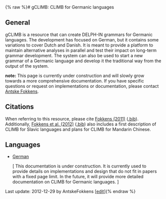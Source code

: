 {% raw %}# gCLIMB: CLIMB for Germanic languages

## General

gCLIMB is a resource that can create DELPH-IN grammars for Germanic
languages. The development has focused on German, but it contains some
variations to cover Dutch and Danish. It is meant to provide a platform
to maintain alternative analyses in parallel and test their impact on
long-term grammar development. The system can also be used to start a
new grammar of a Germanic language and develop it the traditional way
from the output of the system.

**note:** This page is currently under construction and will slowly grow
towards a more comprehensive documentation. If you have specific
questions or request on implementations or documentation, please contact
[Antske Fokkens](mailto:antske.fokkens@vu.nl).

## Citations

When referring to this resource, please cite [Fokkens
(2011)](http://www.aclweb.org/anthology-new/P/P11/P11-1107.pdf)
([.bib](http://www.coli.uni-saarland.de/~afokkens/bibentries/fokkens-11.bib)).
Additionally, [Fokkens et al.
(2012)](http://www.coli.uni-saarland.de/~afokkens/materials/Fokkens-Avgustinova-Zhang-LREC2012.pdf)
([.bib](http://www.coli.uni-saarland.de/~afokkens/bibentries/fok-avg-zha-12.bib))
also includes a first description of CLIMB for Slavic languages and
plans for CLIMB for Mandarin Chinese.

## Languages

- [German](https://blog.inductorsoftware.com/docsproto/garage/Climb_GClimb_German)
  
  <span class="small">\[ This documentation is under construction. It
is currently used to provide details on implementations and design
that do not fit in papers with a fixed page limit. In the future, it
will provide more detailed documentation on CLIMB for Germanic
languages. \]</span>

Last update: 2012-12-29 by AntskeFokkens [[edit](https://github.com/delph-in/docs/wiki/Climb_GClimb/_edit)]{% endraw %}